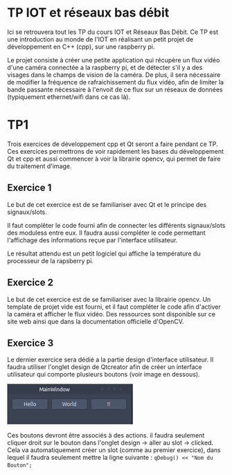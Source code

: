 # TP IOT et réseaux bas débit

Ici se retrouvera tout les TP du cours IOT et Réseaux Bas Débit. Ce TP est une introduction au monde de l'IOT en réalisant un petit projet de développement en C++ (cpp), sur une raspberry pi.

Le projet consiste à créer une petite application qui récupère un flux vidéo d'une caméra connectée a la raspberry pi, et de détecter s'il y a des visages dans le champs de vision de la caméra. De plus, il sera nécessaire de modifier la fréquence de rafraichissement du flux vidéo, afin de limiter la bande passante nécessaire à l'envoit de ce flux sur un réseaux de données (typiquement ethernet/wifi dans ce cas là).

# TP1

Trois exercices de développement cpp et Qt seront a faire pendant ce TP. Ces exercices permettrons de voir rapidement les bases du développement Qt et cpp et aussi commencer à voir la librairie opencv, qui permet de faire du traitement d'image.

## Exercice 1

Le but de cet exercice est de se familiariser avec Qt et le principe des signaux/slots.

Il faut complêter le code fourni afin de connecter les différents signaux/slots des moduless entre eux. Il faudra aussi compléter le code permettant l'affichage des informations reçue par l'interface utilisateur.

Le résultat attendu est un petit logiciel qui affiche la température du processeur de la rapsberry pi.

## Exercice 2

Le but de cet exercice est de se familiariser avec la librairie opencv. Un template de projet vide est fourni, et il faut compléter le code afin d'activer la caméra et afficher le flux vidéo. Des ressources sont disponible sur ce site web ainsi que dans la documentation officielle d'OpenCV.

## Exercice 3

Le dernier exercice sera dédié a la partie design d'interface utilisateur. Il faudra utiliser l'onglet design de Qtcreator afin de créer un interface utilisateur qui comporte plusieurs boutons (voir image en dessous). 

![image](./TP_01_ex3.png)

Ces boutons devront être associés à des actions. il faudra seulement cliquer droit sur le bouton dans l'onglet design -> aller au slot -> clicked. Cela va automatiquement créer un slot (comme au premier exercice), dans lequel il faudra seulement mettre la ligne suivante :
`qDebug() << "Nom du Bouton";`
